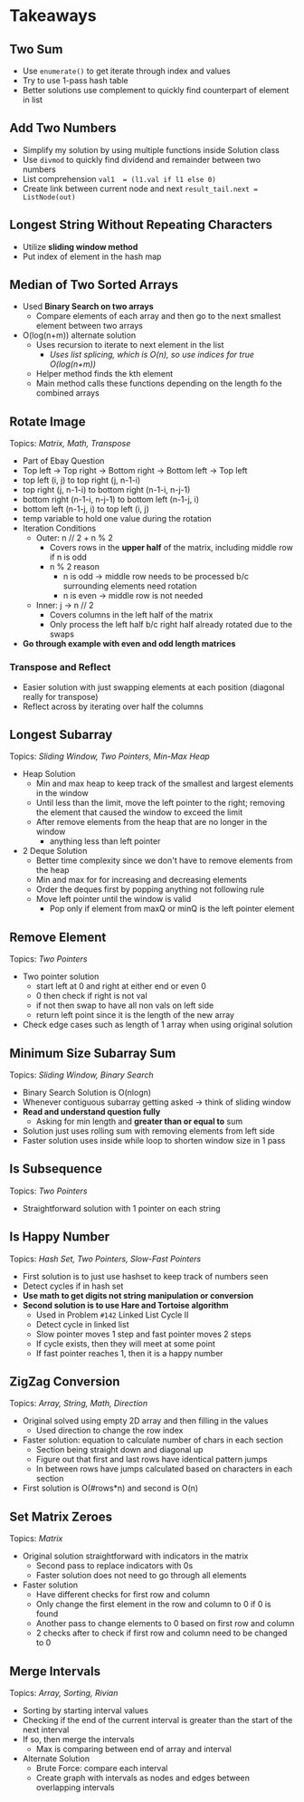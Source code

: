 # Takeaways

## Two Sum

- Use `enumerate()` to get iterate through index and values
- Try to use 1-pass hash table
- Better solutions use complement to quickly find counterpart of element in list

## Add Two Numbers

- Simplify my solution by using multiple functions inside Solution class
- Use `divmod` to quickly find dividend and remainder between two numbers
- List comprehension `val1  = (l1.val if l1 else 0)`
- Create link between current node and next `result_tail.next = ListNode(out)`

## Longest String Without Repeating Characters

- Utilize **sliding window method**
- Put index of element in the hash map

## Median of Two Sorted Arrays

- Used **Binary Search on two arrays**
  - Compare elements of each array and then go to the next smallest element between two arrays
- O(log(n+m)) alternate solution
  - Uses recursion to iterate to next element in the list
    - _Uses list splicing, which is O(n), so use indices for true O(log(n+m))_
  - Helper method finds the kth element
  - Main method calls these functions depending on the length fo the combined arrays

## Rotate Image

Topics: _Matrix, Math, Transpose_

- Part of Ebay Question
- Top left -> Top right -> Bottom right -> Bottom left -> Top left
- top left (i, j) to top right (j, n-1-i)
- top right (j, n-1-i) to bottom right (n-1-i, n-j-1)
- bottom right (n-1-i, n-j-1) to bottom left (n-1-j, i)
- bottom left (n-1-j, i) to top left (i, j)
- temp variable to hold one value during the rotation
- Iteration Conditions
  - Outer: n // 2 + n % 2
    - Covers rows in the **upper half** of the matrix, including middle row if n is odd
    - n % 2 reason
      - n is odd -> middle row needs to be processed b/c surrounding elements need rotation
      - n is even -> middle row is not needed
  - Inner: j -> n // 2
    - Covers columns in the left half of the matrix
    - Only process the left half b/c right half already rotated due to the swaps
- **Go through example with even and odd length matrices**

### Transpose and Reflect

- Easier solution with just swapping elements at each position (diagonal really for transpose)
- Reflect across by iterating over half the columns

## Longest Subarray

Topics: _Sliding Window, Two Pointers, Min-Max Heap_

- Heap Solution
  - Min and max heap to keep track of the smallest and largest elements in the window
  - Until less than the limit, move the left pointer to the right; removing the element that caused the window to exceed the limit
  - After remove elements from the heap that are no longer in the window
    - anything less than left pointer
- 2 Deque Solution
  - Better time complexity since we don't have to remove elements from the heap
  - Min and max for for increasing and decreasing elements
  - Order the deques first by popping anything not following rule
  - Move left pointer until the window is valid
    - Pop only if element from maxQ or minQ is the left pointer element

## Remove Element

Topics: _Two Pointers_

- Two pointer solution
  - start left at 0 and right at either end or even 0
  - 0 then check if right is not val
  - if not then swap to have all non vals on left side
  - return left point since it is the length of the new array
- Check edge cases such as length of 1 array when using original solution

## Minimum Size Subarray Sum

Topics: _Sliding Window, Binary Search_

- Binary Search Solution is O(nlogn)
- Whenever contiguous subarray getting asked -> think of sliding window
- **Read and understand question fully**
  - Asking for min length and **greater than or equal to** sum
- Solution just uses rolling sum with removing elements from left side
- Faster solution uses inside while loop to shorten window size in 1 pass

## Is Subsequence

Topics: _Two Pointers_

- Straightforward solution with 1 pointer on each string

## Is Happy Number

Topics: _Hash Set, Two Pointers, Slow-Fast Pointers_

- First solution is to just use hashset to keep track of numbers seen
- Detect cycles if in hash set
- **Use math to get digits not string manipulation or conversion**
- **Second solution is to use Hare and Tortoise algorithm**
  - Used in Problem `#142` Linked List Cycle II
  - Detect cycle in linked list
  - Slow pointer moves 1 step and fast pointer moves 2 steps
  - If cycle exists, then they will meet at some point
  - If fast pointer reaches 1, then it is a happy number

## ZigZag Conversion

Topics: _Array, String, Math, Direction_

- Original solved using empty 2D array and then filling in the values
  - Used direction to change the row index
- Faster solution: equation to calculate number of chars in each section
  - Section being straight down and diagonal up
  - Figure out that first and last rows have identical pattern jumps
  - In between rows have jumps calculated based on characters in each section
- First solution is O(#rows\*n) and second is O(n)

## Set Matrix Zeroes

Topics: _Matrix_

- Original solution straightforward with indicators in the matrix
  - Second pass to replace indicators with 0s
  - Faster solution does not need to go through all elements
- Faster solution
  - Have different checks for first row and column
  - Only change the first element in the row and column to 0 if 0 is found
  - Another pass to change elements to 0 based on first row and column
  - 2 checks after to check if first row and column need to be changed to 0

## Merge Intervals

Topics: _Array, Sorting, Rivian_

- Sorting by starting interval values
- Checking if the end of the current interval is greater than the start of the next interval
- If so, then merge the intervals
  - Max is comparing between end of array and interval
- Alternate Solution
  - Brute Force: compare each interval
  - Create graph with intervals as nodes and edges between overlapping intervals

